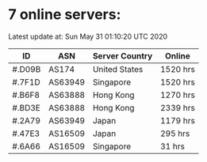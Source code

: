 # 7 online servers:

Latest update at: Sun May 31 01:10:20 UTC 2020

| ID | ASN | Server Country | Online |
| -- | --- | -------------- | ------ |
| #.D09B | AS174 | United States | 1520 hrs |
| #.7F1D | AS63949 | Singapore | 1520 hrs |
| #.B6F8 | AS63888 | Hong Kong | 1270 hrs |
| #.BD3E | AS63888 | Hong Kong | 2339 hrs |
| #.2A79 | AS63949 | Japan | 1179 hrs |
| #.47E3 | AS16509 | Japan | 295 hrs |
| #.6A66 | AS16509 | Singapore | 31 hrs |


